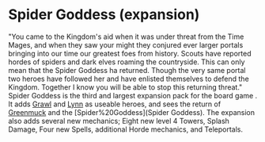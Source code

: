 # Spider Goddess (expansion)

"You came to the Kingdom's aid when it was under threat from the Time Mages, and when they saw your might they conjured ever larger portals bringing into our time our greatest foes from history. Scouts have reported hordes of spiders and dark elves roaming the countryside. This can only mean that the Spider Goddess ha returned. Though the very same portal two heroes have followed her and have enlisted themselves to defend the Kingdom. Together I know you will be able to stop this returning threat."
Spider Goddess is the third and largest expansion pack for the board game . It adds [Grawl](Grawl) and [Lynn](Lynn) as useable heroes, and sees the return of [Greenmuck](Greenmuck) and the [Spider%20Goddess](Spider Goddess). The expansion also adds several new mechanics; Eight new level 4 Towers, Splash Damage, Four new Spells, additional Horde mechanics, and Teleportals.